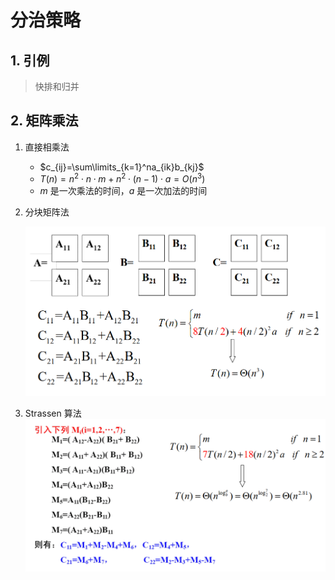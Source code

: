 # 分治策略

## 1. 引例

> 快排和归并

## 2. 矩阵乘法

1. 直接相乘法

   + $c_{ij}=\sum\limits_{k=1}^na_{ik}b_{kj}$
   + $T(n)=n^2\cdot n\cdot m + n^2\cdot (n-1)\cdot a=O(n^3)$
   + $m$ 是一次乘法的时间，$a$ 是一次加法的时间

2. 分块矩阵法

   ![1735176631036](分治策略.assets/1735176631036.png)

3. Strassen 算法
   ![1735176646697](分治策略.assets/1735176646697.png)

